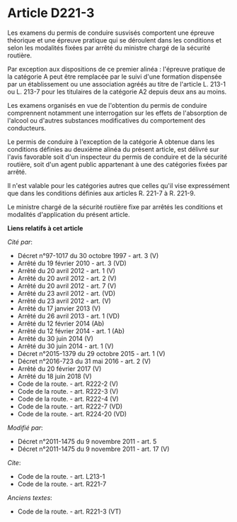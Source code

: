 # Article D221-3

Les examens du permis de conduire susvisés comportent une épreuve théorique et une épreuve pratique qui se déroulent dans les
conditions et selon les modalités fixées par arrêté du ministre chargé de la sécurité routière. 

Par exception aux dispositions de ce premier alinéa : l'épreuve pratique de la catégorie A peut être remplacée par le suivi
d'une formation dispensée par un établissement ou une association agréés au titre de l'article L. 213-1 ou L. 213-7 pour les
titulaires de la catégorie A2 depuis deux ans au moins. 

Les examens organisés en vue de l'obtention du permis de conduire comprennent notamment une interrogation sur les effets de
l'absorption de l'alcool ou d'autres substances modificatives du comportement des conducteurs. 

Le permis de conduire à l'exception de la catégorie A obtenue dans les conditions définies au deuxième alinéa du présent
article, est délivré sur l'avis favorable soit d'un inspecteur du permis de conduire et de la sécurité routière, soit d'un
agent public appartenant à une des catégories fixées par arrêté. 

Il n'est valable pour les catégories autres que celles qu'il vise expressément que dans les conditions définies aux articles
R. 221-7 à R. 221-9. 

Le ministre chargé de la sécurité routière fixe par arrêtés les conditions et modalités d'application du présent article.

**Liens relatifs à cet article**

_Cité par_:

  - Décret n°97-1017 du 30 octobre 1997 - art. 3 (V)
  - Arrêté du 19 février 2010 - art. 3 (VD)
  - Arrêté du 20 avril 2012 - art. 1 (V)
  - Arrêté du 20 avril 2012 - art. 2 (V)
  - Arrêté du 20 avril 2012 - art. 7 (V)
  - Arrêté du 23 avril 2012 - art. (VD)
  - Arrêté du 23 avril 2012 - art. (V)
  - Arrêté du 17 janvier 2013 (V)
  - Arrêté du 26 avril 2013 - art. 1 (VD)
  - Arrêté du 12 février 2014 (Ab)
  - Arrêté du 12 février 2014 - art. 1 (Ab)
  - Arrêté du 30 juin 2014 (V)
  - Arrêté du 30 juin 2014 - art. 1 (V)
  - Décret n°2015-1379 du 29 octobre 2015 - art. 1 (V)
  - Décret n°2016-723 du 31 mai 2016 - art. 2 (V)
  - Arrêté du 20 février 2017 (V)
  - Arrêté du 18 juin 2018 (V)
  - Code de la route. - art. R222-2 (V)
  - Code de la route. - art. R222-3 (V)
  - Code de la route. - art. R222-4 (V)
  - Code de la route. - art. R222-7 (VD)
  - Code de la route. - art. R224-20 (VD)

_Modifié par_:

  - Décret n°2011-1475 du 9 novembre 2011 - art. 5
  - Décret n°2011-1475 du 9 novembre 2011 - art. 17 (V)

_Cite_:

  - Code de la route. - art. L213-1
  - Code de la route. - art. R221-7

_Anciens textes_:

  - Code de la route. - art. R221-3 (VT)
